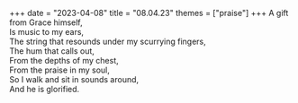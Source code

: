 +++
date = "2023-04-08"
title = "08.04.23"
themes = ["praise"]
+++
A gift from Grace himself,  
Is music to my ears,  
The string that resounds under my scurrying fingers,  
The hum that calls out,  
From the depths of my chest,  
From the praise in my soul,  
So I walk and sit in sounds around,  
And he is glorified.
